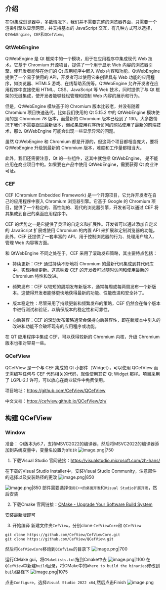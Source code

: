 ## 介绍
在Qt集成浏览器中，多数情况下，我们并不需要完整的浏览器界面，只需要一个渲染引擎以显示网页，并支持基本的 JavaScript 交互，有几种方式可以选择，`QtWebEngine`，`CEF`和`QCefView`。

### QtWebEngine
QtWebEngine 是 Qt 框架中的一个模块，用于在应用程序中集成现代 Web 技术。它基于 Chromium 开源项目，提供了一个用于显示 Web 内容的浏览器引擎，使开发者能够在他们的 Qt 应用程序中嵌入 Web 内容和功能。QtWebEngine 提供了一个易于使用的 API，开发者可以使用它来创建具有 Web 功能的应用程序，如浏览器、HTML5 游戏、在线帮助系统等。QtWebEngine 允许开发者在应用程序中直接使用 HTML、CSS、JavaScript 等 Web 技术，同时提供了与 Qt 框架的无缝集成，使开发者能够轻松管理和控制 Web 内容的展示和行为。

但是，QtWebEngine 模块基于的 Chromium 版本比较老，并没有随着 Chromium 项目快速迭代。比如我们使用的 Qt 5.15.2 中的 QtWebEngine 模块使用的是 Chromium 78 版本，而最新的 Chromium 版本已经到了 130。大多数情况下我们不需要跟进最新版本，但如果应用程序所访问的网站使用了最新的前端技术，那么 QtWebEngine 可能会出现一些显示异常的问题。

虽然 QtWebEngine 和 Chromium 都是开源的，但这两个项目都相当庞大，要将 QtWebEngine 升级到最新的 Chromium 版本，难度和工作量都相当大。

此外，我们还需要注意，Qt 的一些组件，这其中就包括 QtWebEngine， 是不能应用在商业项目中的。如果要在产品中使用 QtWebEngine，需要获得 Qt 商业许可证。

### CEF
CEF (Chromium Embedded Framework) 是一个开源项目，它允许开发者在自己的应用程序中嵌入 Chromium 浏览器引擎。它基于 Google 的 Chromium 项目，提供了一个稳定的、高性能的、现代的浏览器引擎，开发者可以通过 CEF 将其集成到自己的桌面应用程序中。

CEF 的优势之一是它提供了灵活的自定义和扩展性。开发者可以通过添加自定义的 JavaScript 扩展或使用 Chromium 的内置 API 来扩展和定制浏览器的功能。此外，CEF 还提供了一套丰富的 API，用于控制浏览器的行为、处理用户输入、管理 Web 内容等方面。

和 QtWebEngine 不同之处在于，CEF 采用了滚动发布策略，其主要特点包括：

- 持续更新：CEF 通过持续不断地将 Chromium 的最新代码集成到其代码库中，实现持续更新。这意味着 CEF 的开发者可以随时访问和使用最新的 Chromium 特性和改进。
    
- 频繁发布：CEF 以较短的周期发布新版本，通常每周或每两周发布一个新版本。这使得开发者能够更快地获得最新的功能、性能改进和安全补丁。
    
- 版本稳定性：尽管采用了持续更新和频繁发布的策略，CEF 仍然会在每个版本中进行测试和验证，以确保版本的稳定性和可靠性。
    
- 向后兼容：CEF 的滚动发布策略通常会保持向后兼容性，即在新版本中引入的改进和功能不会破坏现有的应用程序或功能。
    

在 QT 应用程序中集成 CEF，可以获得较新的 Chromium 内核，升级 Chromium 版本也相对容易一些。

### QCefView
QCefView 是一个与 CEF 集成的 Qt 小部件（Widget），可以使用 QCefView 而无需编写任何与 CEF 代码相关的代码，就像使用其它 Qt Widget 那样。项目采用了 LGPL-2.1 许可，可以放心在商业软件中免费使用。

项目地址：https://github.com/CefView/QCefView

中文文档：https://cefview.github.io/QCefView/zh/

## 构建 QCefView

### Window

准备：
Qt版本为6.7，支持MSVC2022的编译器，然后将MSVC2022的编译器添加到系统变量中，变量名设置为`QTDIR`
![image.png|750](https://cdn.jsdelivr.net/gh/xuezhaorong/Picgo//Source/fix-dir/picgo/picgo-clipboard-images/2024/11/19/14-29-21-546126931f3acf56e2b236507a5ee88a-20241119142921-d64a81.png)


1. 下载Visual Studio
官网链接：https://visualstudio.microsoft.com/zh-hans/

在下载的Visual Studio Installer中，安装Visual Studio Community，注意部件的选择以及安装路径的更改
![image.png|850](https://cdn.jsdelivr.net/gh/xuezhaorong/Picgo//Source/fix-dir/picgo/picgo-clipboard-images/2024/11/19/14-23-17-f9d2961e5cc43a8ae26131adcb6717f0-20241119142316-516e27.png)

![image.png|850](https://cdn.jsdelivr.net/gh/xuezhaorong/Picgo//Source/fix-dir/picgo/picgo-clipboard-images/2024/11/19/14-23-35-2588bcd1d8c0cf363f35826af92b5313-20241119142334-0617a7.png)
部件需要选择`使用C++的桌面开发`和`Visual Studio扩展开发`，然后安装

2. 下载Cmake
官网链接：[CMake - Upgrade Your Software Build System](https://cmake.org/)

安装最新版即可

3. 开始编译
新建文件夹`CefView`，分别clone `CefViewCore`和 `QCefView`
```make
git clone https://github.com/CefView/CefViewCore.git
git clone https://github.com/CefView/QCefView.git
```
然后将`CefViewCore`移动到`QCefView`的目录下
![image.png|700](https://cdn.jsdelivr.net/gh/xuezhaorong/Picgo//Source/fix-dir/picgo/picgo-clipboard-images/2024/11/19/14-30-46-fb79dddac24161976a76ff0a8b42fb21-20241119143046-3d85de.png)


运行CMake gui，将`CMakeLists.txt`拖到Cmake中去
![image.png|1100](https://cdn.jsdelivr.net/gh/xuezhaorong/Picgo//Source/fix-dir/picgo/picgo-clipboard-images/2024/11/19/14-31-34-c7159c619dcc5914e89aed903097cd40-20241119143133-ad86e4.png)
在`QCefView`中新建`build`目录，将CMake中的`Where to build the binaries`修改到`build`路径下
![image.png|1075](https://cdn.jsdelivr.net/gh/xuezhaorong/Picgo//Source/fix-dir/picgo/picgo-clipboard-images/2024/11/19/14-34-18-cbdaf173c8d8492bedd5eb74579e2b40-20241119143417-6aab27.png)

点击`Configure`，选择`Visual Studio 2022 x64`,然后点击Finish
![image.png](https://cdn.jsdelivr.net/gh/xuezhaorong/Picgo//Source/fix-dir/picgo/picgo-clipboard-images/2024/11/19/14-36-21-2640712b75b103ec748461d1368614ac-20241119143620-3e1da2.png)
